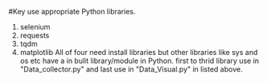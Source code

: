 #Key use appropriate Python libraries. 
1. selenium
2. requests
3. tqdm
4. matplotlib
All of four need install libraries but  other libraries like sys and os etc have a in bulit library/module in Python.
first to thrid library use in "Data_collector.py" and last use in "Data_Visual.py" in listed above.